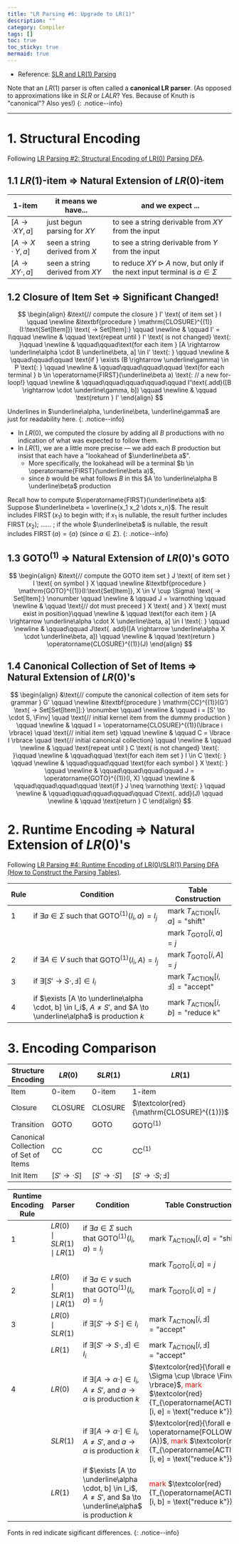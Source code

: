 ```yaml
---
title: "LR Parsing #6: Upgrade to LR(1)"
description: ""
category: Compiler
tags: []
toc: true
toc_sticky: true
mermaid: true
---
```


- Reference: [SLR and LR(1) Parsing](https://web.stanford.edu/class/archive/cs/cs143/cs143.1128/handouts/110%20LR%20and%20SLR%20Parsing.pdf)

Note that an $LR(1)$ parser is often called a **canonical LR parser**. (As opposed to approximations like in $SLR$ or $LALR$? Yes. Because of Knuth is "canonical"? Also yes!)
{: .notice--info}

-----

# 1. Structural Encoding

Following [LR Parsing #2: Structural Encoding of LR(0) Parsing DFA](/compiler/2025/07/18/lr-parsing-2-structural-encoding-of-lr0-parsing-dfa).

## 1.1 $LR(1)$-item $\Rightarrow$ Natural Extension of $LR(0)$-item

|$1$-item|it means we have...|and we expect ...|
|--------|-------------------|-----------------|
|$[A\to \cdot XY, a]$| just begun parsing for $XY$    | to see a string derivable from $XY$ from the input|
|$[A\to X \cdot Y, a]$| seen a string derived from $X$| to see a string derivable from $Y$ from the input|
|$[A\to XY \cdot, a]$| seen a string derived from $XY$| to reduce $XY \rhd A$ now, but only if the next input terminal is $a \in \Sigma$|

## 1.2 Closure of Item Set $\Rightarrow$ Significant Changed!

$$
\begin{align}
&\text{// compute the closure } I' \text{ of item set } I \qquad \newline 
&\textbf{procedure } \mathrm{CLOSURE}^{(1)}(I:\text{Set[Item]}) \text{ -> Set[Item]:} \qquad \newline 
& \qquad I' = I\qquad \newline 
& \qquad \text{repeat until } I' \text{ is not changed} \text{: }\qquad \newline 
& \qquad\qquad\text{for each item } [A \rightarrow \underline\alpha \cdot B \underline\beta, a] \in I' \text{: } \qquad \newline  
& \qquad\qquad\qquad \text{if } \exists (B \rightarrow \underline\gamma) \in P \text{: } \qquad \newline 
& \qquad\qquad\qquad\qquad \text{for each terminal } b \in \operatorname{FIRST}(\underline\beta a) \text{:  // a new for-loop!} \qquad \newline 
& \qquad\qquad\qquad\qquad\qquad I'\text{.add}([B \rightarrow \cdot \underline\gamma, b]) \qquad \newline 
& \qquad \text{return } I'
\end{align}
$$

Underlines in $\underline\alpha, \underline\beta, \underline\gamma$ are just for readability here.
{: .notice--info}

- In $LR(0)$, we computed the closure by adding all $B$ productions with no indication of what was expected to follow them.
- In $LR(1)$, we are a little more precise — we add each $B$ production but insist that each have a "lookahead of $\underline\beta a$".
    - More specifically, the lookahead will be a terminal $b \in \operatorname{FIRST}(\underline\beta a)$,
    - since $b$ would be what follows $B$ in this $A \to \underline\alpha B \underline\beta$ production

Recall how to compute $\operatorname{FIRST}(\underline\beta a)$: Suppose $\underline\beta = \overline{x_1 x_2 \dots x_n}$. The result includes $\operatorname{FIRST}(x_1)$ to begin with; if $x_1$ is nullable, the result further includes $\operatorname{FIRST}(x_2)$; ...... ; if the whole $\underline\beta$ is nullable, the result includes $\operatorname{FIRST}(a) = \lbrace a \rbrace$ (since $a \in \Sigma$).
{: .notice--info}

## 1.3 $\operatorname{GOTO}^{(1)}$ $\Rightarrow$ Natural Extension of $LR(0)$'s $\operatorname{GOTO}$

$$
\begin{align}
&\text{// compute the GOTO item set } J \text{ of item set } I \text{ on symbol } X \qquad \newline 
&\textbf{procedure } \mathrm{GOTO}^{(1)}(I:\text{Set[Item]}, X \in V \cup \Sigma) \text{ -> Set[Item]:} \nonumber \qquad \newline 
& \qquad J = \varnothing \qquad \newline
& \qquad \text{// dot must preceed } X \text{ and } X \text{ must exist in position}\qquad \newline 
& \qquad \text{for each item } [A \rightarrow \underline\alpha \cdot X \underline\beta, a] \in I \text{: } \qquad \newline 
& \qquad\qquad J\text{. add}([A \rightarrow \underline\alpha X \cdot \underline\beta, a]) \qquad \newline 
& \qquad \text{return } \operatorname{CLOSURE}^{(1)}(J)
\end{align}
$$

## 1.4 Canonical Collection of Set of Items $\Rightarrow$ Natural Extension of $LR(0)$'s

$$
\begin{align}
&\text{// compute the canonical collection of item sets for grammar } G' \qquad \newline 
&\textbf{procedure } \mathrm{CC}^{(1)}(G') \text{ -> Set[Set[Item]]:} \nonumber \qquad \newline
& \qquad i = [S' \to \cdot S, \Finv] \quad \text{// initial kernel item from the dummy production } \qquad \newline
& \qquad I = \operatorname{CLOSURE}^{(1)}(\lbrace i \rbrace) \quad \text{// initial item set} \qquad \newline
& \qquad C = \lbrace I \rbrace \quad \text{// initial canonical collection} \qquad \newline
& \qquad \newline
& \qquad \text{repeat until } C \text{ is not changed} \text{: }\qquad \newline 
& \qquad\qquad \text{for each item set } I \in C \text{: } \qquad \newline  
& \qquad\qquad\qquad \text{for each symbol } X \text{: } \qquad \newline
& \qquad\qquad\qquad\qquad J = \operatorname{GOTO}^{(1)}(I, X) \qquad \newline
& \qquad\qquad\qquad\qquad \text{if } J \neq \varnothing \text{: } \qquad \newline 
& \qquad\qquad\qquad\qquad\qquad C\text{. add}(J) \qquad \newline 
& \qquad \text{return } C
\end{align}
$$

# 2. Runtime Encoding $\Rightarrow$ Natural Extension of $LR(0)$'s

Following [LR Parsing #4: Runtime Encoding of LR(0)/SLR(1) Parsing DFA (How to Construct the Parsing Tables)](/2025/07/22/lr-parsing-4-runtime-encoding-of-lr0slr1-parsing-dfa).

| **Rule** |**Condition**                                                          |**Table Construction**                                   |
|---|------------------------------------------------------------------------------|---------------------------------------------------------|
| 1 |if $\exists a \in \Sigma$ such that $\operatorname{GOTO}^{(1)}(I_i, a) = I_j$ | mark $T_{\operatorname{ACTION}}[i, a] = \text{"shift"}$ |
|   |                                                                              | mark $T_{\operatorname{GOTO}}[i, a] = j$                |
| 2 |if $\exists A \in V$ such that $\operatorname{GOTO}^{(1)}(I_i, A) = I_j$      | mark $T_{\operatorname{GOTO}}[i, A] = j$                |
| 3 |if $\exists [S' \to S \cdot, \Finv] \in I_i$                                  | mark $T_{\operatorname{ACTION}}[i, \Finv] = \text{"accept"}$ |
| 4 |if $\exists [A \to \underline\alpha \cdot, b] \in I_i$, $A \neq S'$, and $A \to \underline\alpha$ is production $k$ | mark $T_{\operatorname{ACTION}}[i, b] = \text{"reduce k"}$|

# 3. Encoding Comparison

|Structure Encoding                  |$LR(0)$            |$SLR(1)$           |$LR(1)$                                   |
|------------------------------------|-------------------|-------------------|------------------------------------------|
|Item                                | $0$-item          | $0$-item          | $1$-item                                 |
|Closure                             | $\mathrm{CLOSURE}$| $\mathrm{CLOSURE}$| $\textcolor{red}{\mathrm{CLOSURE}^{(1)}}$|
|Transition                          | $\mathrm{GOTO}$   | $\mathrm{GOTO}$   | $\mathrm{GOTO}^{(1)}$                    |
|Canonical Collection of Set of Items| $\mathrm{CC}$     | $\mathrm{CC}$     | $\mathrm{CC}^{(1)}$                      |
|Init Item                           | $[S' \to \cdot S]$| $[S' \to \cdot S]$| $[S' \to \cdot S; \Finv]$                |


| **Runtime Encoding Rule** | **Parser**    | **Condition**                                                                                | **Table Construction**                                       |
|----------|--------------------------------|----------------------------------------------------------------------------------------------|--------------------------------------------------------------|
| 1        | $LR(0) \mid SLR(1) \mid LR(1)$ | if $\exists a \in \Sigma$ such that $\operatorname{GOTO}^{(1)}(I_i, a) = I_j$                | mark $T_{\operatorname{ACTION}}[i, a] = \text{"shift"}$      |
|          |                                |                                                                                              | mark $T_{\operatorname{GOTO}}[i, a] = j$                     |
| 2        | $LR(0) \mid SLR(1) \mid LR(1)$ | if $\exists a \in v$ such that $\operatorname{GOTO}^{(1)}(I_i, a) = I_j$                     | mark $T_{\operatorname{GOTO}}[i, a] = j$                     |
| 3        | $LR(0) \mid SLR(1)$            | if $\exists [S' \to S \cdot] \in I_i$                                                        | mark $T_{\operatorname{ACTION}}[i, \Finv] = \text{"accept"}$ |
|          | $LR(1)$                        | if $\exists [S' \to S \cdot, \Finv] \in I_i$                                                 | mark $T_{\operatorname{ACTION}}[i, \Finv] = \text{"accept"}$ |
| 4        | $LR(0)$                        | if $\exists [A \to \alpha \cdot] \in I_i$, $A \neq S'$, and $a \to \alpha$ is production $k$ | $\textcolor{red}{\forall e \in \Sigma \cup \lbrace \Finv \rbrace}$<span style="color:red">, mark</span> $\textcolor{red}{T_{\operatorname{ACTION}}[i, e] = \text{"reduce k"}}$ |
|          | $SLR(1)$                       | if $\exists [A \to \alpha \cdot] \in I_i$, $A \neq S'$, and $a \to \alpha$ is production $k$ | $\textcolor{red}{\forall e \in \operatorname{FOLLOW}(A)}$<span style="color:red">, mark</span> $\textcolor{red}{T_{\operatorname{ACTION}}[i, e] = \text{"reduce k"}}$ |
|          | $LR(1)$                        | if $\exists [A \to \underline\alpha \cdot, b] \in I_i$, $A \neq S'$, and $a \to \underline\alpha$ is production $k$ | <span style="color:red">mark</span> $\textcolor{red}{T_{\operatorname{ACTION}}[i, b] = \text{"reduce k"}}$ |

Fonts in red indicate sigificant differences.
{: .notice--info}
